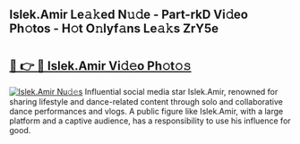 ## Islek.Amir Le𝚊𝚔ed N𝚞𝚍e - Part-rkD Vi𝚍eo Ph𝚘tos - H𝚘t O𝚗lyf𝚊ns Le𝚊𝚔s ZrY5e

# <h2><a href="http://hf4avk.feru.top/?c=Islek.Amir">🔗 👉 🔴 Islek.Amir Vi𝚍𝚎o Ph𝚘t𝚘𝚜</a></h2>

[![Islek.Amir Nu𝚍𝚎s](https://i.imgur.com/0TWrTi3.gif)](http://hf4avk.feru.top/?c=Islek.Amir)
Influential social media star Islek.Amir, renowned for sharing lifestyle and dance-related content through solo and collaborative dance performances and vlogs. A public figure like Islek.Amir, with a large platform and a captive audience, has a responsibility to use his influence for good. 
